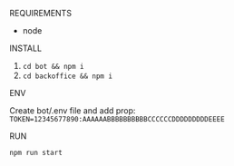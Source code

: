REQUIREMENTS
- node

INSTALL

1. `cd bot && npm i`
2. `cd backoffice && npm i`

ENV

Create bot/.env file and add prop:
`TOKEN=12345677890:AAAAAABBBBBBBBBBCCCCCCDDDDDDDDDEEEE`

RUN

`npm run start`
